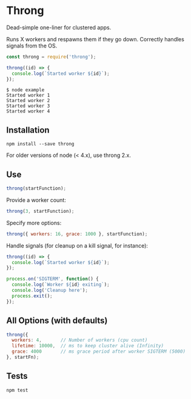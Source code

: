 # Throng

Dead-simple one-liner for clustered apps.

Runs X workers and respawns them if they go down.
Correctly handles signals from the OS.

```js
const throng = require('throng');

throng((id) => {
  console.log(`Started worker ${id}`);
});
```

```
$ node example
Started worker 1
Started worker 2
Started worker 3
Started worker 4
```

## Installation

```
npm install --save throng
```

For older versions of node (< 4.x), use throng 2.x.

## Use

```js
throng(startFunction);
```

Provide a worker count:

```js
throng(3, startFunction);
```

Specify more options:

```js
throng({ workers: 16, grace: 1000 }, startFunction);
```

Handle signals (for cleanup on a kill signal, for instance):

```js
throng((id) => {
  console.log(`Started worker ${id}`);
});

process.on('SIGTERM', function() {
  console.log(`Worker ${id} exiting`);
  console.log('Cleanup here');
  process.exit();
});
```

## All Options (with defaults)

```js
throng({
  workers: 4,       // Number of workers (cpu count)
  lifetime: 10000,  // ms to keep cluster alive (Infinity)
  grace: 4000       // ms grace period after worker SIGTERM (5000)
}, startFn);
```

## Tests

```
npm test
```
